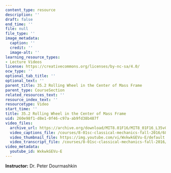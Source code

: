 ```yaml
---
content_type: resource
description: ''
draft: false
end_time: ''
file: null
file_type: ''
image_metadata:
  caption: ''
  credit: ''
  image-alt: ''
learning_resource_types:
- Lecture Videos
license: https://creativecommons.org/licenses/by-nc-sa/4.0/
ocw_type: ''
optional_tab_title: ''
optional_text: ''
parent_title: 35.2 Rolling Wheel in the Center of Mass Frame
parent_type: CourseSection
related_resources_text: ''
resource_index_text: ''
resourcetype: Video
start_time: ''
title: 35.2 Rolling Wheel in the Center of Mass Frame
uid: 260e98f1-d8e1-0f46-c97a-ab9fd38b487f
video_files:
  archive_url: https://archive.org/download/MIT8.01F16/MIT8_01F16_L35v02_360p.mp4
  video_captions_file: /courses/8-01sc-classical-mechanics-fall-2016/68d9a6e13c2b5deb9d3092d62fae8f78_WxkwkGEVu-E.vtt
  video_thumbnail_file: https://img.youtube.com/vi/WxkwkGEVu-E/default.jpg
  video_transcript_file: /courses/8-01sc-classical-mechanics-fall-2016/60368eec56f805088b4c838e47176cf1_WxkwkGEVu-E.pdf
video_metadata:
  youtube_id: WxkwkGEVu-E
---
```

**Instructor:** Dr. Peter Dourmashkin